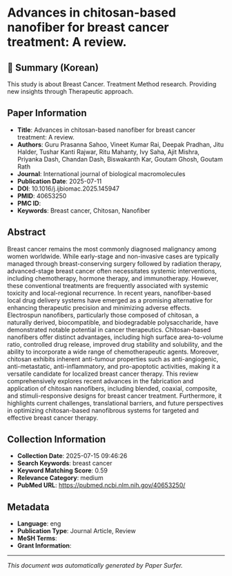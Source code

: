 # Advances in chitosan-based nanofiber for breast cancer treatment: A review.

## 📝 Summary (Korean)
This study is about Breast Cancer. Treatment Method research. Providing new insights through Therapeutic approach.

## Paper Information
- **Title**: Advances in chitosan-based nanofiber for breast cancer treatment: A review.
- **Authors**: Guru Prasanna Sahoo, Vineet Kumar Rai, Deepak Pradhan, Jitu Halder, Tushar Kanti Rajwar, Ritu Mahanty, Ivy Saha, Ajit Mishra, Priyanka Dash, Chandan Dash, Biswakanth Kar, Goutam Ghosh, Goutam Rath
- **Journal**: International journal of biological macromolecules
- **Publication Date**: 2025-07-11
- **DOI**: 10.1016/j.ijbiomac.2025.145947
- **PMID**: 40653250
- **PMC ID**: 
- **Keywords**: Breast cancer, Chitosan, Nanofiber

## Abstract
Breast cancer remains the most commonly diagnosed malignancy among women worldwide. While early-stage and non-invasive cases are typically managed through breast-conserving surgery followed by radiation therapy, advanced-stage breast cancer often necessitates systemic interventions, including chemotherapy, hormone therapy, and immunotherapy. However, these conventional treatments are frequently associated with systemic toxicity and local-regional recurrence. In recent years, nanofiber-based local drug delivery systems have emerged as a promising alternative for enhancing therapeutic precision and minimizing adverse effects. Electrospun nanofibers, particularly those composed of chitosan, a naturally derived, biocompatible, and biodegradable polysaccharide, have demonstrated notable potential in cancer therapeutics. Chitosan-based nanofibers offer distinct advantages, including high surface area-to-volume ratio, controlled drug release, improved drug stability and solubility, and the ability to incorporate a wide range of chemotherapeutic agents. Moreover, chitosan exhibits inherent anti-tumour properties such as anti-angiogenic, anti-metastatic, anti-inflammatory, and pro-apoptotic activities, making it a versatile candidate for localized breast cancer therapy. This review comprehensively explores recent advances in the fabrication and application of chitosan nanofibers, including blended, coaxial, composite, and stimuli-responsive designs for breast cancer treatment. Furthermore, it highlights current challenges, translational barriers, and future perspectives in optimizing chitosan-based nanofibrous systems for targeted and effective breast cancer therapy.

## Collection Information
- **Collection Date**: 2025-07-15 09:46:26
- **Search Keywords**: breast cancer
- **Keyword Matching Score**: 0.59
- **Relevance Category**: medium
- **PubMed URL**: https://pubmed.ncbi.nlm.nih.gov/40653250/

## Metadata
- **Language**: eng
- **Publication Type**: Journal Article, Review
- **MeSH Terms**: 
- **Grant Information**: 

---
*This document was automatically generated by Paper Surfer.*
